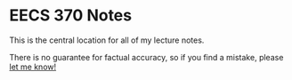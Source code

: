 # EECS 370 Notes

This is the central location for all of my lecture notes.

There is no guarantee for factual accuracy, so if you find a mistake, please [let me know!](mailto:stevenschmatz@gmail.com)